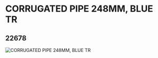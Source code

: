 # CORRUGATED PIPE 248MM, BLUE TR
## 22678
![CORRUGATED PIPE 248MM, BLUE TR](https://lc-www-live-s.legocdn.com/media/bricks/5/2/4140410.jpg)